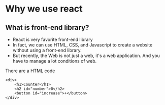 # Why we use react

## What is front-end library?

- React is very favorite front-end library
- In fact, we can use HTML, CSS, and Javascript to create a website without using a front-end library.
- But recently, the Web is not just a web, it's a web application. And you have to manage a lot conditions of web.

There are a HTML code
```{.html}
<div>
    <h1>Counter</h1>
    <h2 id="number">0</h2>
    <button id="increase">+</button>
</div>
```

